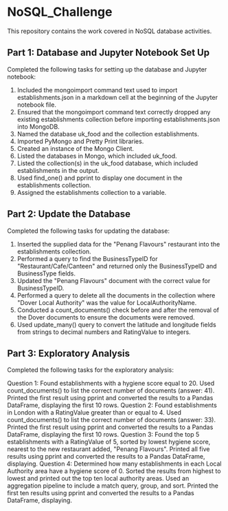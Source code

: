 # NoSQL_Challenge
This repository contains the work covered in NoSQL database activities.

## Part 1: Database and Jupyter Notebook Set Up
Completed the following tasks for setting up the database and Jupyter notebook:

1. Included the mongoimport command text used to import establishments.json in a markdown cell at the beginning of the Jupyter notebook file.
2. Ensured that the mongoimport command text correctly dropped any existing establishments collection before importing establishments.json into MongoDB.
3. Named the database uk_food and the collection establishments.
4. Imported PyMongo and Pretty Print libraries.
5. Created an instance of the Mongo Client.
6. Listed the databases in Mongo, which included uk_food.
7. Listed the collection(s) in the uk_food database, which included establishments in the output.
8. Used find_one() and pprint to display one document in the establishments collection.
9. Assigned the establishments collection to a variable.


## Part 2: Update the Database

Completed the following tasks for updating the database:

1. Inserted the supplied data for the "Penang Flavours" restaurant into the establishments collection.
2. Performed a query to find the BusinessTypeID for "Restaurant/Cafe/Canteen" and returned only the BusinessTypeID and BusinessType fields.
3. Updated the "Penang Flavours" document with the correct value for BusinessTypeID.
4. Performed a query to delete all the documents in the collection where "Dover Local Authority" was the value for LocalAuthorityName.
5. Conducted a count_documents() check before and after the removal of the Dover documents to ensure the documents were removed.
6. Used update_many() query to convert the latitude and longitude fields from strings to decimal numbers and RatingValue to integers.

## Part 3: Exploratory Analysis

Completed the following tasks for the exploratory analysis:

Question 1: Found establishments with a hygiene score equal to 20. Used count_documents() to list the correct number of documents (answer: 41). Printed the first result using pprint and converted the results to a Pandas DataFrame, displaying the first 10 rows.
Question 2: Found establishments in London with a RatingValue greater than or equal to 4. Used count_documents() to list the correct number of documents (answer: 33). Printed the first result using pprint and converted the results to a Pandas DataFrame, displaying the first 10 rows.
Question 3: Found the top 5 establishments with a RatingValue of 5, sorted by lowest hygiene score, nearest to the new restaurant added, "Penang Flavours". Printed all five results using pprint and converted the results to a Pandas DataFrame, displaying.
Question 4: Determined how many establishments in each Local Authority area have a hygiene score of 0. Sorted the results from highest to lowest and printed out the top ten local authority areas. Used an aggregation pipeline to include a match query, group, and sort. Printed the first ten results using pprint and converted the results to a Pandas DataFrame, displaying.
